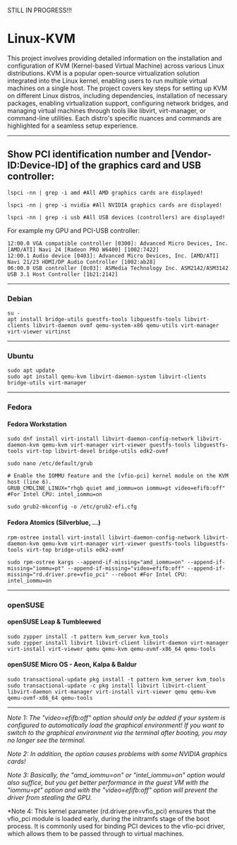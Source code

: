 STILL IN PROGRESS!!!

# Linux-KVM
This project involves providing detailed information on the installation and configuration of KVM (Kernel-based Virtual Machine) across various Linux distributions. KVM is a popular open-source virtualization solution integrated into the Linux kernel, enabling users to run multiple virtual machines on a single host. The project covers key steps for setting up KVM on different Linux distros, including dependencies, installation of necessary packages, enabling virtualization support, configuring network bridges, and managing virtual machines through tools like libvirt, virt-manager, or command-line utilities. Each distro's specific nuances and commands are highlighted for a seamless setup experience.

---

## Show PCI identification number and [Vendor-ID:Device-ID] of the graphics card and USB controller:

    lspci -nn | grep -i amd #All AMD graphics cards are displayed!

    lspci -nn | grep -i nvidia #All NVIDIA graphics cards are displayed!

    lspci -nn | grep -i usb #All USB devices (controllers) are displayed!

For example my GPU and PCI-USB controller:

    12:00.0 VGA compatible controller [0300]: Advanced Micro Devices, Inc. [AMD/ATI] Navi 24 [Radeon PRO W6400] [1002:7422]
    12:00.1 Audio device [0403]: Advanced Micro Devices, Inc. [AMD/ATI] Navi 21/23 HDMI/DP Audio Controller [1002:ab28]
    06:00.0 USB controller [0c03]: ASMedia Technology Inc. ASM2142/ASM3142 USB 3.1 Host Controller [1b21:2142]

---

### Debian

    su -
    apt install bridge-utils guestfs-tools libguestfs-tools libvirt-clients libvirt-daemon ovmf qemu-system-x86 qemu-utils virt-manager virt-viewer virtinst

---

### Ubuntu

    sudo apt update
    sudo apt install qemu-kvm libvirt-daemon-system libvirt-clients bridge-utils virt-manager

---

### Fedora

#### Fedora Workstation

    sudo dnf install virt-install libvirt-daemon-config-network libvirt-daemon-kvm qemu-kvm virt-manager virt-viewer guestfs-tools libguestfs-tools virt-top libvirt-devel bridge-utils edk2-ovmf
    
    sudo nano /etc/default/grub

    # Enable the IOMMU feature and the [vfio-pci] kernel module on the KVM host (line 6).
    GRUB_CMDLINE_LINUX="rhgb quiet amd_iommu=on iommu=pt video=efifb:off" #For Intel CPU: intel_iommu=on
    
    sudo grub2-mkconfig -o /etc/grub2-efi.cfg

#### Fedora Atomics (Silverblue, ...)

    rpm-ostree install virt-install libvirt-daemon-config-network libvirt-daemon-kvm qemu-kvm virt-manager virt-viewer guestfs-tools libguestfs-tools virt-top bridge-utils edk2-ovmf
    
    sudo rpm-ostree kargs --append-if-missing="amd_iommu=on" --append-if-missing="iommu=pt" --append-if-missing="video=efifb:off" --append-if-missing="rd.driver.pre=vfio_pci" --reboot #For Intel CPU: intel_iommu=on

---

### openSUSE

#### openSUSE Leap & Tumbleewed

    sudo zypper install -t pattern kvm_server kvm_tools
    sudo zypper install libvirt libvirt-client libvirt-daemon virt-manager virt-install virt-viewer qemu qemu-kvm qemu-ovmf-x86_64 qemu-tools

#### openSUSE Micro OS - Aeon, Kalpa & Baldur

    sudo transactional-update pkg install -t pattern kvm_server kvm_tools
    sudo transactional-update -c pkg install libvirt libvirt-client libvirt-daemon virt-manager virt-install virt-viewer qemu qemu-kvm qemu-ovmf-x86_64 qemu-tools

---

*Note 1: The "video=efifb:off" option should only be added if your system is configured to automatically load the graphical environment! If you want to switch to the graphical environment via the terminal after booting, you may no longer see the terminal.*

*Note 2: In addition, the option causes problems with some NVIDIA graphics cards!*

*Note 3: Basically, the "amd_iommu=on" or "intel_iommu=on" option would also suffice, but you get better performance in the guest VM with the "iommu=pt" option and with the "video=efifb:off" option will prevent the driver from stealing the GPU.*

*Note 4: This kernel parameter (rd.driver.pre=vfio_pci) ensures that the vfio_pci module is loaded early, during the initramfs stage of the boot process. It is commonly used for binding PCI devices to the vfio-pci driver, which allows them to be passed through to virtual machines.

